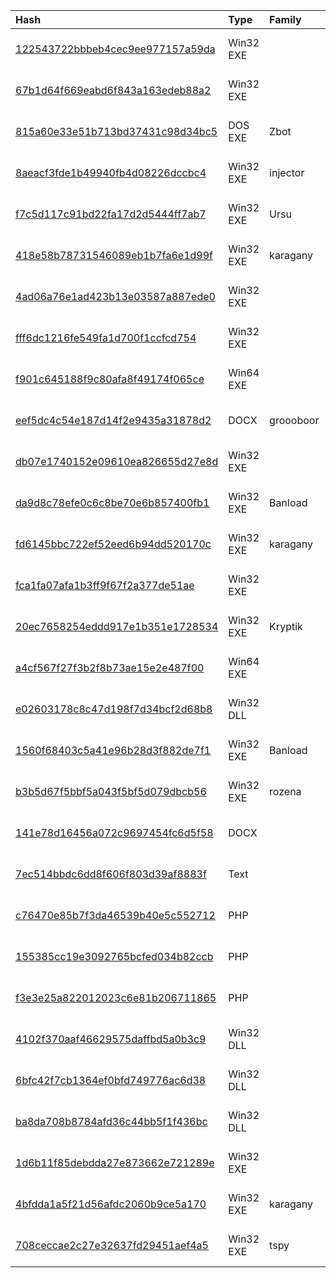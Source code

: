 |Hash|Type|Family|First_Seen|Name|
|:--|:--|:--|:--|:--|
|[122543722bbbeb4cec9ee977157a59da](https://www.virustotal.com/gui/file/122543722bbbeb4cec9ee977157a59da)|Win32 EXE||2018-11-11 12:59:08|/media/freddie/Seagate Expansion Drive/aptmalware/SampleLibraryAUG2019/EnergeticBear/Temp.IsotopeImplant.bin|
|[67b1d64f669eabd6f843a163edeb88a2](https://www.virustotal.com/gui/file/67b1d64f669eabd6f843a163edeb88a2)|Win32 EXE||2018-10-29 14:20:53|wsmprovav.exe|
|[815a60e33e51b713bd37431c98d34bc5](https://www.virustotal.com/gui/file/815a60e33e51b713bd37431c98d34bc5)|DOS EXE|Zbot|2018-10-16 17:25:23|/media/freddie/Seagate Expansion Drive/aptmalware/SampleLibraryAUG2019/GreyEnergyAPT/GreyEnergyImplant2018.bin|
|[8aeacf3fde1b49940fb4d08226dccbc4](https://www.virustotal.com/gui/file/8aeacf3fde1b49940fb4d08226dccbc4)|Win32 EXE|injector|2018-08-29 00:12:59| |
|[f7c5d117c91bd22fa17d2d5444ff7ab7](https://www.virustotal.com/gui/file/f7c5d117c91bd22fa17d2d5444ff7ab7)|Win32 EXE|Ursu|2018-07-27 03:03:45|myfile.exe|
|[418e58b78731546089eb1b7fa6e1d99f](https://www.virustotal.com/gui/file/418e58b78731546089eb1b7fa6e1d99f)|Win32 EXE|karagany|2018-06-20 08:29:06|00a1b9fd9af9c5e366ef19908f028e9cca0462ec16adab9763e8c8b017b0f6bc.bin|
|[4ad06a76e1ad423b13e03587a887ede0](https://www.virustotal.com/gui/file/4ad06a76e1ad423b13e03587a887ede0)|Win32 EXE||2018-06-06 16:39:23|4ad06a76e1ad423b13e03587a887ede0.virobj|
|[fff6dc1216fe549fa1d700f1ccfcd754](https://www.virustotal.com/gui/file/fff6dc1216fe549fa1d700f1ccfcd754)|Win32 EXE||2018-06-06 16:38:07|%APPDATA%\intel corporation\iastoricon.exe|
|[f901c645188f9c80afa8f49174f065ce](https://www.virustotal.com/gui/file/f901c645188f9c80afa8f49174f065ce)|Win64 EXE||2018-05-06 13:29:31|myfile.exe|
|[eef5dc4c54e187d14f2e9435a31878d2](https://www.virustotal.com/gui/file/eef5dc4c54e187d14f2e9435a31878d2)|DOCX|groooboor|2017-10-13 15:55:10|eef5dc4c54e187d14f2e9435a31878d2.virus|
|[db07e1740152e09610ea826655d27e8d](https://www.virustotal.com/gui/file/db07e1740152e09610ea826655d27e8d)|Win32 EXE||2017-09-11 16:47:44|screen.exe|
|[da9d8c78efe0c6c8be70e6b857400fb1](https://www.virustotal.com/gui/file/da9d8c78efe0c6c8be70e6b857400fb1)|Win32 EXE|Banload|2017-06-21 03:00:07| |
|[fd6145bbc722ef52eed6b94dd520170c](https://www.virustotal.com/gui/file/fd6145bbc722ef52eed6b94dd520170c)|Win32 EXE|karagany|2017-06-07 19:43:54|pic.exe|
|[fca1fa07afa1b3ff9f67f2a377de51ae](https://www.virustotal.com/gui/file/fca1fa07afa1b3ff9f67f2a377de51ae)|Win32 EXE||2017-05-26 14:44:18|C:\SAMPLES\34095\svchost.exe|
|[20ec7658254eddd917e1b351e1728534](https://www.virustotal.com/gui/file/20ec7658254eddd917e1b351e1728534)|Win32 EXE|Kryptik|2017-05-09 18:17:37|20ec7658254eddd917e1b351e1728534.virus|
|[a4cf567f27f3b2f8b73ae15e2e487f00](https://www.virustotal.com/gui/file/a4cf567f27f3b2f8b73ae15e2e487f00)|Win64 EXE||2017-04-06 08:53:19|a4cf567f27f3b2f8b73ae15e2e487f00_PtaeiMUGMNEaFwm.Exe|
|[e02603178c8c47d198f7d34bcf2d68b8](https://www.virustotal.com/gui/file/e02603178c8c47d198f7d34bcf2d68b8)|Win32 DLL||2016-09-17 21:04:05|~tmp132356.dll|
|[1560f68403c5a41e96b28d3f882de7f1](https://www.virustotal.com/gui/file/1560f68403c5a41e96b28d3f882de7f1)|Win32 EXE|Banload|2016-09-05 18:30:02|1560f68403c5a41e96b28d3f882de7f1_rzsjQCAkYzEvRovdoCDkOaEt.ExE|
|[b3b5d67f5bbf5a043f5bf5d079dbcb56](https://www.virustotal.com/gui/file/b3b5d67f5bbf5a043f5bf5d079dbcb56)|Win32 EXE|rozena|2016-08-05 02:01:00|b3b5d67f5bbf5a043f5bf5d079dbcb56_RGDCKKWmCBLJlNsLeyO.eXE|
|[141e78d16456a072c9697454fc6d5f58](https://www.virustotal.com/gui/file/141e78d16456a072c9697454fc6d5f58)|DOCX||2016-04-28 14:50:11|141e78d16456a072c9697454fc6d5f58_yisHQGSNZD.DoCX|
|[7ec514bbdc6dd8f606f803d39af8883f](https://www.virustotal.com/gui/file/7ec514bbdc6dd8f606f803d39af8883f)|Text||2016-03-18 16:04:16|sma (1).php|
|[c76470e85b7f3da46539b40e5c552712](https://www.virustotal.com/gui/file/c76470e85b7f3da46539b40e5c552712)|PHP||2015-11-20 12:59:14|conf.php|
|[155385cc19e3092765bcfed034b82ccb](https://www.virustotal.com/gui/file/155385cc19e3092765bcfed034b82ccb)|PHP||2015-09-24 06:50:48|error_log|
|[f3e3e25a822012023c6e81b206711865](https://www.virustotal.com/gui/file/f3e3e25a822012023c6e81b206711865)|PHP||2015-03-26 11:04:53|/var/sentora/hostdata/divicun/public_html/divicun_com/wp-content/plugins/wp_module/wp_msg.php|
|[4102f370aaf46629575daffbd5a0b3c9](https://www.virustotal.com/gui/file/4102f370aaf46629575daffbd5a0b3c9)|Win32 DLL||2014-06-23 10:40:22|VTDLEFE9462BFA3564FE031B5FF0F2E4F8DB8EF22882.danger|
|[6bfc42f7cb1364ef0bfd749776ac6d38](https://www.virustotal.com/gui/file/6bfc42f7cb1364ef0bfd749776ac6d38)|Win32 DLL||2014-06-23 10:39:04|db8ed2922ba5f81a4d25edb7331ea8c0f0f349ae.bin|
|[ba8da708b8784afd36c44bb5f1f436bc](https://www.virustotal.com/gui/file/ba8da708b8784afd36c44bb5f1f436bc)|Win32 DLL||2014-06-23 10:38:35|VTDL1C90ECF995A70AF8F1D15E9C355B075B4800B4DE.danger|
|[1d6b11f85debdda27e873662e721289e](https://www.virustotal.com/gui/file/1d6b11f85debdda27e873662e721289e)|Win32 EXE||2014-04-17 20:02:28|mbCHECK|
|[4bfdda1a5f21d56afdc2060b9ce5a170](https://www.virustotal.com/gui/file/4bfdda1a5f21d56afdc2060b9ce5a170)|Win32 EXE|karagany|2013-07-21 05:37:32|AnSoftware|
|[708ceccae2c27e32637fd29451aef4a5](https://www.virustotal.com/gui/file/708ceccae2c27e32637fd29451aef4a5)|Win32 EXE|tspy|2011-09-18 13:05:57|708ceccae2c27e32637fd29451aef4a5|
